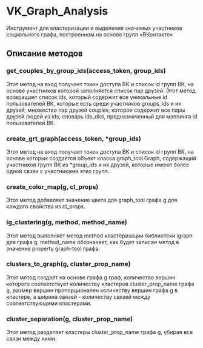 # VK_Graph_Analysis
Инструмент для кластеризации и выделения значимых участников социального графа, построенном на основе групп «‎ВКонтакте»‎
## Описание методов
### get_couples_by_group_ids(access_token, group_ids)
Этот метод на вход получает токен доступа ВК и список id групп ВК, на основе участников которой заполняется список пар друзей.
Этот метод возвращает список ids, который содержит все уникальные id пользователей ВК, которые есть среди участников groups_ids и их друзей; множество пар друзей couples, которое содержит все пары друзей людей из ids; словарь ids_dict, предназначенный для мэппинга id пользователей ВК.
### create_grt_graph(access_token, \*group_ids)
Этот метод на вход получает токен доступа ВК и список id групп ВК, на основе которых создаётся объект класса graph_tool.Graph, содержащий участников групп ВК из \*group_ids и их друзей, которые имеют более одной свзяи с участниками этих групп.
### create_color_map(g, cl_props)
Этот метод добавляет значение цвета для graph_tool графа g для каждого свойства из cl_props.
### ig_clustering(g, method, method_name)
Этот метод выполняет метод method кластеризации библиотеки igraph для графа g. method_name обозначает, как будет записан метод в значение property graph-tool графа.
### clusters_to_graph(g, cluster_prop_name)
Этот метод создаёт на основе графа g граф, количество вершин которого соответствует количеству кластеров cluster_prop_name графа g, размер вершин пропорционален количеству вершин графа g в кластере, а ширина связей - количеству связей между  соответствующими кластерами.
### cluster_separation(g, cluster_prop_name)
Этот метод разделяет кластеры cluster_prop_name графа g, убирая все связи между ними.
